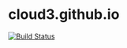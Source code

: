 # cloud3.github.io
[![Build Status](https://travis-ci.org/Sadathossain/cloud3.github.io.svg?branch=sources)](https://travis-ci.org/Sadathossain/cloud3.github.io)
